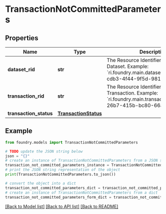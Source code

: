 # TransactionNotCommittedParameters

## Properties

Name | Type | Description | Notes
------------ | ------------- | ------------- | -------------
**dataset_rid** | **str** | The Resource Identifier (RID) of a Dataset. Example: \`ri.foundry.main.dataset.c26f11c8-cdb3-4f44-9f5d-9816ea1c82da\`.  |
**transaction_rid** | **str** | The Resource Identifier (RID) of a Transaction. Example: \`ri.foundry.main.transaction.0a0207cb-26b7-415b-bc80-66a3aa3933f4\`.  |
**transaction_status** | [**TransactionStatus**](TransactionStatus.md) |  |

## Example

```python
from foundry.models import TransactionNotCommittedParameters

# TODO update the JSON string below
json = "{}"
# create an instance of TransactionNotCommittedParameters from a JSON string
transaction_not_committed_parameters_instance = TransactionNotCommittedParameters.from_json(json)
# print the JSON string representation of the object
print(TransactionNotCommittedParameters.to_json())

# convert the object into a dict
transaction_not_committed_parameters_dict = transaction_not_committed_parameters_instance.to_dict()
# create an instance of TransactionNotCommittedParameters from a dict
transaction_not_committed_parameters_form_dict = transaction_not_committed_parameters.from_dict(transaction_not_committed_parameters_dict)
```

[\[Back to Model list\]](../README.md#documentation-for-models) [\[Back to API list\]](../README.md#documentation-for-api-endpoints) [\[Back to README\]](../README.md)
